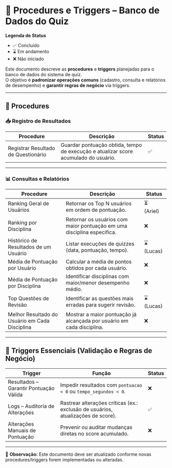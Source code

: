 # 📌 Procedures e Triggers – Banco de Dados do Quiz  

**Legenda de Status**  
- ✅ Concluído  
- ⌛ Em andamento  
- ❌ Não iniciado  

Este documento descreve as **procedures** e **triggers** planejadas para o banco de dados do sistema de quiz.  
O objetivo é **padronizar operações comuns** (cadastro, consulta e relatórios de desempenho) e **garantir regras de negócio** via triggers.  

---

## 🔹 Procedures

### 📥 Registro de Resultados  

| Procedure | Descrição | Status |
|-----------|-----------|--------|
| Registrar Resultado de Questionário | Guardar pontuação obtida, tempo de execução e atualizar score acumulado do usuário. | ✅ |

---

### 📊 Consultas e Relatórios  

| Procedure | Descrição | Status |
|-----------|-----------|--------|
| Ranking Geral de Usuários | Retornar os Top N usuários em ordem de pontuação. | ⏳ (Ariel) |
| Ranking por Disciplina | Retornar os usuários com maior pontuação em uma disciplina específica. | ❌ |
| Histórico de Resultados de um Usuário | Listar execuções de quizzes (data, pontuação, tempo). | ⌛ (Lucas) |
| Média de Pontuação por Usuário | Calcular a média de pontos obtidos por cada usuário. | ❌ |
| Média de Pontuação por Disciplina | Identificar disciplinas com maior/menor desempenho médio. | ❌ |
| Top Questões de Revisão | Identificar as questões mais erradas para sugerir revisão. | ⌛ (Lucas) |
| Melhor Resultado do Usuário em Cada Disciplina | Mostrar a maior pontuação já alcançada por usuário em cada disciplina. | ❌ |

---

## 🔹 Triggers Essenciais (Validação e Regras de Negócio)

| Trigger | Função | Status |
|---------|--------|--------|
| Resultados – Garantir Pontuação Válida | Impedir resultados com `pontuacao < 0` ou `tempo_segundos < 0`. | ❌ |
| Logs – Auditoria de Alterações | Rastrear alterações críticas (ex.: exclusão de usuários, atualizações de score). | ✅ |
| Alterações Manuais de Pontuação | Prevenir ou auditar mudanças diretas no score acumulado. | ❌ |

---

📌 **Observação:** Este documento deve ser atualizado conforme novas procedures/triggers forem implementadas ou alteradas.  

